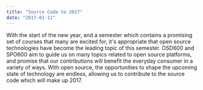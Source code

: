 ```yaml
---
title: "Source Code to 2017"
date: "2017-01-11"
---
```


With the start of the new year, and a semester which contains a promising set of courses that many are excited for, it's appropriate that open source technologies have become the leading topic of this semester. OSD600 and SPO600 aim to guide us on many topics related to open source platforms, and promise that our contributions will benefit the everyday consumer in a variety of ways. With open source, the opportunities to shape the upcoming state of technology are endless, allowing us to contribute to the source code which will make up 2017.
